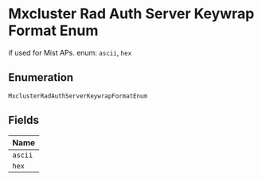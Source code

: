 
# Mxcluster Rad Auth Server Keywrap Format Enum

if used for Mist APs. enum: `ascii`, `hex`

## Enumeration

`MxclusterRadAuthServerKeywrapFormatEnum`

## Fields

| Name |
|  --- |
| `ascii` |
| `hex` |

